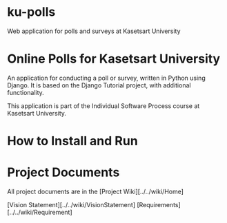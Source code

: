 # ku-polls
Web application for polls and surveys at Kasetsart University
# Online Polls for Kasetsart University
An application for conducting a poll or survey, written in Python using Django. It is based on the Django Tutorial project, with additional functionality.

This application is part of the Individual Software Process course at Kasetsart University.

# How to Install and Run

# Project Documents
All project documents are in the [Project Wiki][../../wiki/Home]

[Vision Statement][../../wiki/VisionStatement]
[Requirements][../../wiki/Requirement]
